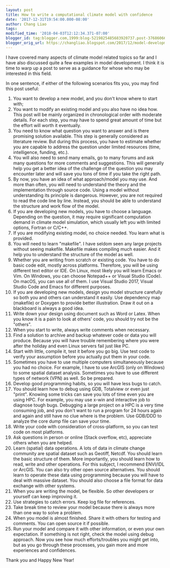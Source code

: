```yaml
---
layout: post
title: How to write a computational climate model with confidence
date: '2017-12-31T19:54:00.000-08:00'
author: Chang Liao
tags:
modified_time: '2018-04-03T12:12:34.371-07:00'
blogger_id: tag:blogger.com,1999:blog-5219825485683920737.post-3768606601826938284
blogger_orig_url: https://changliao.blogspot.com/2017/12/model-development-001.html
---
```


I have covered many aspects of climate model related topics so far and I have 
also discussed quite a few examples in model development. I think it is time 
to warp up a post to serve as a guidance for whose who may be interested in 
this field. 

In one sentence, if either of the following scenarios fits you, you may find 
this post useful: 
1. You want to develop a new model, and you don't know where to start with; 
1. You want to modify an existing model and you also have no idea how. 
This post will be mainly organized in chronological order with moderate 
details. For each step, you may have to spend great amount of time but the 
effort will worth it eventually. 
1. You need to know what question you want to answer and is there promising 
solution available. This step is generally considered as literature review. 
But during this process, you have to estimate whether you are capable to 
address the question under limited resources (time, intelligence, funding, 
etc.). 
1. You will also need to send many emails, go to many forums and ask many 
questions for more comments and suggestions. This will generally help you get 
a better idea of the challenge of the question you may encounter later and 
will save you tons of time if you take the right path. 
1. By now, you have an idea of what approach/model you may use. And more than 
often, you will need to understand the theory and the implementation through 
source code. Using a model without understanding its principle is dangerous. 
However, you are not required to read the code line by line. Instead, you 
should be able to understand the structure and work flow of the model. 
1. If you are developing new models, you have to choose a language. Depending 
on the question, it may require significant computation demand in climate 
model simulation, which usually left you with limited options, Fortran or 
C/C++. 
1. If you are modifying existing model, no choice needed. You learn what is 
provided. 
1. You will need to learn "makefile". I have seldom seen any large projects 
without seeing makefile. Makefile makes compiling much easier. And it help you 
to understand the structure of the model as well. 
1. Whether you are writing from scratch or existing code. You have to do basic 
code edit, mostly across platforms. Therefore, you will be using different 
text editor or IDE. On Linux, most likely you will learn Emacs or Vim. On 
Windows, you can choose Notepad++ or Visual Studio (Code). On macOS, you can 
use all of them. I use Visual Studio 2017, Visual Studio Code and Emacs for 
different purposes. 
1. If you are developing new models, design you model structure carefully so 
both you and others can understand it easily. Use dependency map (makefile) or 
Doxygen to provide better illustration. Draw it out on a blackboard is always 
a good idea. 
1. Write down your design using document such as Word or Latex. When you know 
it is a pain to look at others' code, you should try not be the "others". 
1. When you start to write, always write comments when necessary. 
1. Find a solution to archive and backup whatever code or data you will 
produce. Because you will have trouble remembering where you were after the 
holiday and even Linux servers fail just like PC. 
1. Start with little, compile it, test it before you go big. Use test code to 
verify your assumption before you actually put them in your code. 
1. Sometimes you have to use multiple computers simultaneously because you had 
no choice. For example, I have to use ArcGIS (only on Windows) to some spatial 
dataset analysis. Sometimes you have to use different types of network (VPN) 
as well. So be prepared. 
1. Develop good programming habits, so you will have less bugs to catch. 
1. You should learn how to debug using GDB, Totalview or even just "print". 
Knowing some tricks can save you lots of time even you are using HPC. For 
example, you may use x-win and interactive job to diagnose tough bugs. 
Debugging a large project on a HPC is a very time consuming job, and you don't 
want to run a program for 24 hours again and again and still have no clue 
where is the problem. Use GDB/DDD to analyze the core dump file can save your 
time. 
1. Write your code with consideration of cross-platform, so you can test code 
on most platforms. 
1. Ask questions in person or online (Stack overflow, etc), appreciate others 
when you are helped. 
1. Learn (spatial) data operations. A lots of data in climate change community 
are spatial dataset such as Geotiff, Netcdf. You should learn the basic 
structure of them. More importantly, you should learn how to read, write and 
other operations. For this subject, I recommend ENVI/IDL or ArcGIS. You can 
also try other open source alternatives. You should learn to operate these 
data using programming because you will have to deal with massive dataset. You 
should also choose a file format for data exchange with other systems. 
1. When you are writing the model, be flexible. So other developers or 
yourself can keep improving it. 
1. Use strategies to catch errors. Keep log file for references. 
1. Take break time to review your model because there is always more than one 
way to solve a problem. 
1. When you model is almost finished. Share it with others for testing and 
comments. You can open source it if possible. 
1. Run your model and compare it with other information, or even your own 
expectation. If something is not right, check the model using debug approach. 
Now you see how much efforts/troubles you might get into, but as you go 
through these processes, you gain more and more experiences and confidences. 

Thank you and Happy New Year! 